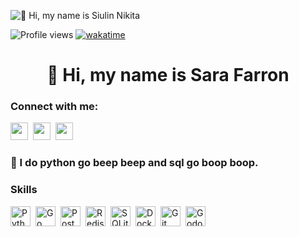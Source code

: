![👋 Hi, my name is Siulin Nikita](https://static.wixstatic.com/media/53fad0_ce0704caa0174d6aa9b2b8101a62fa77~mv2.gif)

![Profile views](https://komarev.com/ghpvc/?username=SaraFarron&label=Profile%20views&color=0e75b6&style=flat)
[![wakatime](https://wakatime.com/badge/user/90f76bca-ddc8-4d20-a64c-1f608d3cabf8.svg)](https://wakatime.com/@90f76bca-ddc8-4d20-a64c-1f608d3cabf8)

<div id="toc">
  <ul align="center" style="list-style: none">
    <summary>
      <h1>
        👋 Hi, my name is Sara Farron
      </h1>
    </summary>
  </ul>
</div>

**<h3 align="left">Connect with me:</h3>** 
<p align="left"><a href="https://github.com/SaraFarron" target="_blank"><img src="https://img.shields.io/badge/GitHub-100000?style=for-the-badge&logo=github&logoColor=white" height="28" style="margin-right: 4px"></a> <a href="https://www.reddit.com/user/FarronSerah " target="_blank"><img src="https://img.shields.io/badge/Reddit-FF4500?style=for-the-badge&logo=reddit&logoColor=white" height="28" style="margin-right: 4px"></a> <a href="https://www.linkedin.com/in/siulin-nikita" target="_blank"><img src="https://img.shields.io/badge/LinkedIn-0077B5?style=for-the-badge&logo=linkedin&logoColor=white" height="28" style="margin-right: 4px"></a></p>

 **<h3 align="left">🚀 I do python go beep beep and sql go boop boop.</h3>**

 **<h3 align="left">Skills</h3>**

<div style="display: flex; flex-wrap: wrap; gap: 4px; justify-content: left;"><img src="https://cdn.jsdelivr.net/gh/devicons/devicon/icons/python/python-original.svg" height="32" alt="Python" style="margin-right: 4px"><img src="https://cdn.jsdelivr.net/gh/devicons/devicon@latest/icons/go/go-original-wordmark.svg" height="32" alt="Go" style="margin-right: 4px"><img src="https://cdn.jsdelivr.net/gh/devicons/devicon@latest/icons/postgresql/postgresql-original-wordmark.svg" height="32" alt="PostgreSQL" style="margin-right: 4px"><img src="https://cdn.jsdelivr.net/gh/devicons/devicon/icons/redis/redis-original.svg" height="32" alt="Redis"style="margin-right: 4px">
<img src="https://cdn.jsdelivr.net/gh/devicons/devicon/icons/sqlite/sqlite-original.svg" height="32" alt="SQLite"style="margin-right: 4px"> <img src="https://cdn.jsdelivr.net/gh/devicons/devicon/icons/docker/docker-original.svg" height="32" alt="Docker"style="margin-right: 4px"> <img src="https://cdn.jsdelivr.net/gh/devicons/devicon/icons/git/git-original.svg" height="32" alt="Git" style="margin-right: 4px"><img src="https://cdn.jsdelivr.net/gh/devicons/devicon/icons/godot/godot-original.svg" height="32" alt="Godot"style="margin-right: 4px"></div>

